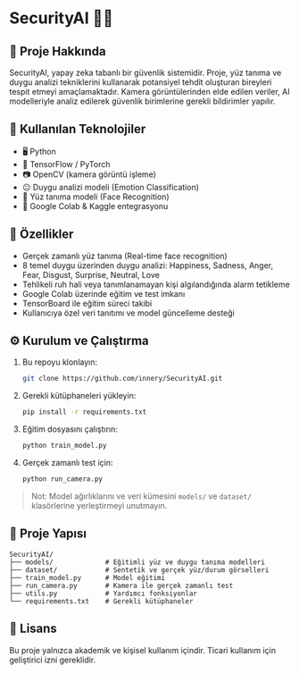 
# SecurityAI 🔐🧠

## 📌 Proje Hakkında

SecurityAI, yapay zeka tabanlı bir güvenlik sistemidir. Proje, yüz tanıma ve duygu analizi tekniklerini kullanarak potansiyel tehdit oluşturan bireyleri tespit etmeyi amaçlamaktadır. Kamera görüntülerinden elde edilen veriler, AI modelleriyle analiz edilerek güvenlik birimlerine gerekli bildirimler yapılır.

## 🧠 Kullanılan Teknolojiler

- 🖥️ Python
- 🤖 TensorFlow / PyTorch
- 📷 OpenCV (kamera görüntü işleme)
- 😐 Duygu analizi modeli (Emotion Classification)
- 🧬 Yüz tanıma modeli (Face Recognition)
- 🔧 Google Colab & Kaggle entegrasyonu

## 🚀 Özellikler

- Gerçek zamanlı yüz tanıma (Real-time face recognition)
- 8 temel duygu üzerinden duygu analizi: Happiness, Sadness, Anger, Fear, Disgust, Surprise, Neutral, Love
- Tehlikeli ruh hali veya tanımlanamayan kişi algılandığında alarm tetikleme
- Google Colab üzerinde eğitim ve test imkanı
- TensorBoard ile eğitim süreci takibi
- Kullanıcıya özel veri tanıtımı ve model güncelleme desteği

## ⚙️ Kurulum ve Çalıştırma

1. Bu repoyu klonlayın:
   ```bash
   git clone https://github.com/innery/SecurityAI.git
   ```

2. Gerekli kütüphaneleri yükleyin:
   ```bash
   pip install -r requirements.txt
   ```

3. Eğitim dosyasını çalıştırın:
   ```bash
   python train_model.py
   ```

4. Gerçek zamanlı test için:
   ```bash
   python run_camera.py
   ```

> Not: Model ağırlıklarını ve veri kümesini `models/` ve `dataset/` klasörlerine yerleştirmeyi unutmayın.

## 📁 Proje Yapısı

```
SecurityAI/
├── models/             # Eğitimli yüz ve duygu tanıma modelleri
├── dataset/            # Sentetik ve gerçek yüz/durum görselleri
├── train_model.py      # Model eğitimi
├── run_camera.py       # Kamera ile gerçek zamanlı test
├── utils.py            # Yardımcı fonksiyonlar
└── requirements.txt    # Gerekli kütüphaneler
```

## 📄 Lisans

Bu proje yalnızca akademik ve kişisel kullanım içindir. Ticari kullanım için geliştirici izni gereklidir.
